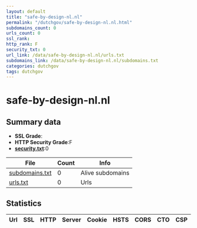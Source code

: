 ```yaml
---
layout: default
title: "safe-by-design-nl.nl"
permalink: "/dutchgov/safe-by-design-nl.nl.html"
subdomains_count: 0
urls_count: 0
ssl_rank: 
http_rank: F
security_txt: 0
url_link: /data/safe-by-design-nl.nl/urls.txt
subdomains_link: /data/safe-by-design-nl.nl/subdomains.txt
categories: dutchgov
tags: dutchgov
---
```



# safe-by-design-nl.nl
## Summary data


 - **SSL Grade**:
 - **HTTP Security Grade**:F
 - **[security.txt](https://www.digitaleoverheid.nl/nieuws/standaard-security-txt-nu-verplicht-voor-overheid/)**:0


| File       | Count | Info |
|------------|-------|------|
|[subdomains.txt](/DutchGovScope/data/safe-by-design-nl.nl/subdomains.txt)|0|Alive subdomains|
|[urls.txt](/DutchGovScope/data/safe-by-design-nl.nl/urls.txt)|0|Urls|


## Statistics


| Url | SSL | HTTP | Server | Cookie | HSTS | CORS | CTO | CSP | XFO | XXP | RP |FP| Tech |Title |
|--------|-------|-------|------|------|------|------|------|------|------|------|------|------|------|------|


